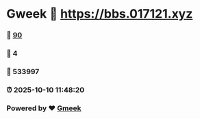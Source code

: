 # Gweek :link: https://bbs.017121.xyz 
### :page_facing_up: [90](https://bbs.017121.xyz/tag.html) 
### :speech_balloon: 4 
### :hibiscus: 533997 
### :alarm_clock: 2025-10-10 11:48:20 
### Powered by :heart: [Gmeek](https://github.com/Meekdai/Gmeek)
